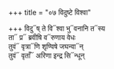 +++
title = "०७ विदुष्टे विश्वा"

+++
विदु᳓ष् ते वि᳓श्वा भु᳓वनानि त᳓स्य  
ता᳓ प्र᳓ ब्रवीषि व᳓रुणाय वेधः  
तुवं᳓ वृत्रा᳓णि शृण्विषे जघन्वा᳓न्  
तुवं᳓ वृताँ᳓ अरिणा इन्द्र सि᳓न्धून्